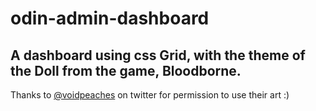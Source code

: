 # odin-admin-dashboard

## A dashboard using css Grid, with the theme of the Doll from the game, Bloodborne.

Thanks to [@voidpeaches](https://twitter.com/voidpeaches) on twitter for permission to use their art :)

